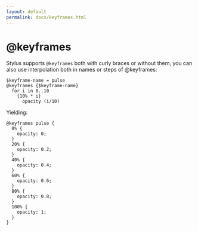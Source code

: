 ```yaml
---
layout: default
permalink: docs/keyframes.html
---
```


# @keyframes

Stylus supports `@keyframes` both with curly braces or without them, you can also use interpolation both in names or steps of @keyframes:

    $keyframe-name = pulse
    @keyframes {$keyframe-name}
      for i in 0..10
        {10% * i}
          opacity (i/10)

Yielding:

    @keyframes pulse {
      0% {
        opacity: 0;
      }
      20% {
        opacity: 0.2;
      }
      40% {
        opacity: 0.4;
      }
      60% {
        opacity: 0.6;
      }
      80% {
        opacity: 0.8;
      }
      100% {
        opacity: 1;
      }
    }

